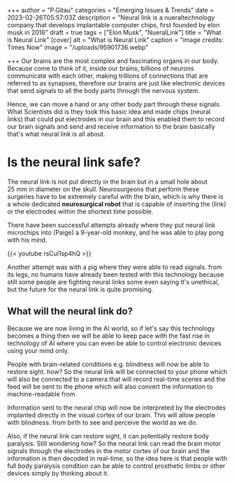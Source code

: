 +++
author = "P.Gitau"
categories = "Emerging Issues & Trends"
date = 2023-02-26T05:57:03Z
description = "Neural link is a nueraltechnology company that develops implantable computer chips, first founded by elon musk in 2016"
draft = true
tags = ["Elon Musk", "NueralLink"]
title = "What is Neural Link"
[cover]
alt = "What is Neural Link"
caption = "image credits: Times Now"
image = "/uploads/95901736.webp"

+++
Our brains are the most complex and fascinating organs in our body. Because come to think of it, inside our brains, billions of neurons communicate with each other, making trillions of connections that are referred to as synapses, therefore our brains are just like electronic devices that send signals to all the body parts through the nervous system.

Hence, we can move a hand or any other body part through these signals. What Scientists did is they took this basic idea and made chips (neural links) that could put electrodes in our brain and this enabled them to record our brain signals and send and receive information to the brain basically that's what neural link is all about.

# Is the neural link safe?

The neural link is not put directly in the brain but in a small hole about 25 mm in diameter on the skull. Neurosurgeons that perform these surgeries have to be extremely careful with the brain, which is why there is a whole dedicated **neurosurgical robot** that is capable of inserting the (link) or the electrodes within the shortest time possible.

There have been successful attempts already where they put neural link microchips into (Paige) a 9-year-old monkey, and he was able to play pong with his mind.

{{< youtube rsCul1sp4hQ >}}

Another attempt was with a pig where they were able to read signals. from its legs, no humans have already been tested with this technology because still some people are fighting neural links some even saying It's unethical, but the future for the neural link is quite promising.

## What will the neural link do?

Because we are now living in the AI world, so if let's say this technology becomes a thing then we will be able to keep pace with the fast rise in technology of AI where you can even be able to control electronic devices using your mind only.

People with brain-related conditions e.g. blindness will now be able to restore sight. how? So the neural link will be connected to your phone which will also be connected to a camera that will record real-time scenes and the feed will be sent to the phone which will also convert the information to machine-readable from

Information sent to the neural chip will now be interpreted by the electrodes implanted directly in the visual cortex of our brain. This will allow people with blindness. from birth to see and perceive the world as we do.

Also, if the neural link can restore sight, it can potentially restore body paralysis. Still wondering how? So the neural link can read the brain motor signals through the electrodes in the motor cortex of our brain and the information is then decoded in real-time, so the idea here is that people with full body paralysis condition can be able to control prosthetic limbs or other devices simply by thinking about it.